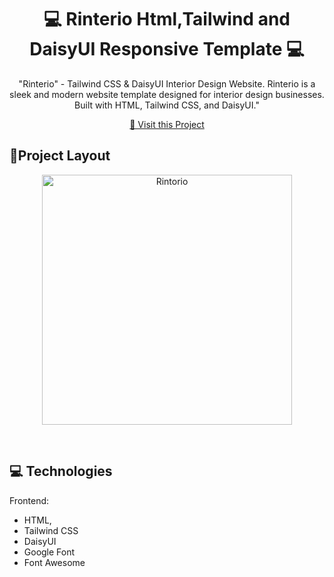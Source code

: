                   
 
<h1 align="center" style="font-weight: bold;">💻 Rinterio Html,Tailwind and DaisyUI Responsive Template 💻</h1>



<p align="center">"Rinterio"  - Tailwind CSS & DaisyUI Interior Design Website. Rinterio is a sleek and modern website template designed for interior design businesses. Built with HTML, Tailwind CSS, and DaisyUI."</p>

<p align="center">
    <a href="https://rehan606.github.io/Rinterio-Using-DaisyUI/ ">📱 Visit this Project</a>
</p> 

<h2 id="layout">🎨Project Layout</h2>

<p align="center">
    <img src="https://i.ibb.co/hKdWPNg/Rintorio.png" alt="Rintorio" border="0" width="400px"> 
</p>

</br>
 
<h2 id="technologies">💻 Technologies</h2>

Frontend: 
- HTML, 
- Tailwind CSS
- DaisyUI
- Google Font
- Font Awesome 
